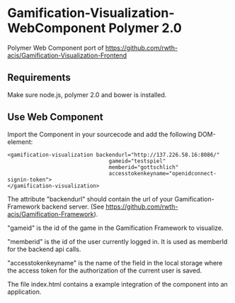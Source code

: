 Gamification-Visualization-WebComponent Polymer 2.0
================================

Polymer Web Component port of https://github.com/rwth-acis/Gamification-Visualization-Frontend

Requirements
----------
Make sure node.js, polymer 2.0 and bower is installed.

Use Web Component
----------
Import the Component in your sourcecode and add the following DOM-element:
```
<gamification-visualization backendurl="http://137.226.58.16:8086/"
                                gameid="testspiel"
                                memberid="gottschlich"
                                accesstokenkeyname="openidconnect-signin-token">
</gamification-visualization>
```

The attribute "backendurl" should contain the url of your Gamification-Framework backend server.
(See https://github.com/rwth-acis/Gamification-Framework).

"gameid" is the id of the game in the Gamification Framework to visualize.

"memberid" is the id of the user currently logged in. It is used as memberId for the backend api calls.

"accesstokenkeyname" is the name of the field in the local storage where the access token for the authorization of the current user is saved.

The file index.html contains a example integration of the component into an application.